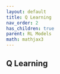 ```yaml
---
layout: default
title: Q Learning
nav_order: 2
has_children: true
parent: RL Models
math: mathjax3
---
```


## Q Learning

